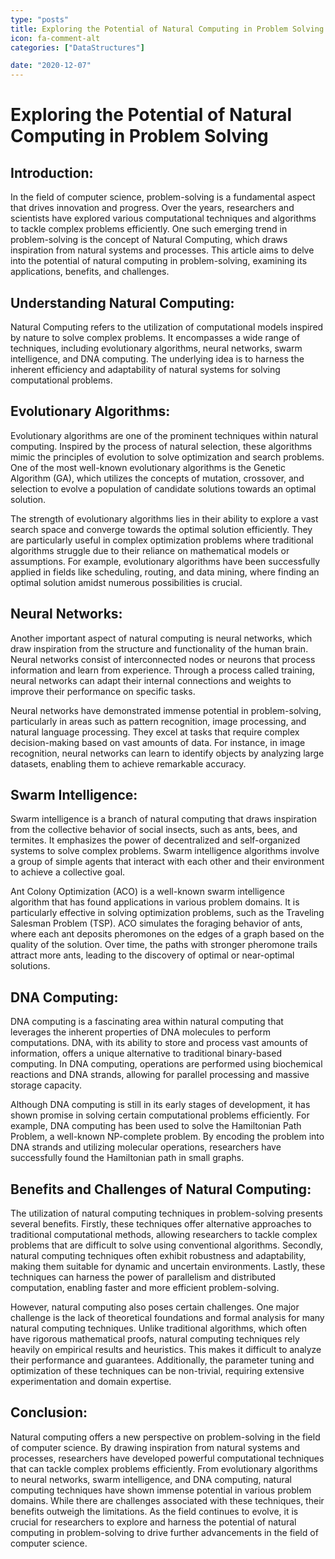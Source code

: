 ```yaml
---
type: "posts"
title: Exploring the Potential of Natural Computing in Problem Solving
icon: fa-comment-alt
categories: ["DataStructures"]

date: "2020-12-07"
---
```




# Exploring the Potential of Natural Computing in Problem Solving

## Introduction:

In the field of computer science, problem-solving is a fundamental aspect that drives innovation and progress. Over the years, researchers and scientists have explored various computational techniques and algorithms to tackle complex problems efficiently. One such emerging trend in problem-solving is the concept of Natural Computing, which draws inspiration from natural systems and processes. This article aims to delve into the potential of natural computing in problem-solving, examining its applications, benefits, and challenges.

## Understanding Natural Computing:

Natural Computing refers to the utilization of computational models inspired by nature to solve complex problems. It encompasses a wide range of techniques, including evolutionary algorithms, neural networks, swarm intelligence, and DNA computing. The underlying idea is to harness the inherent efficiency and adaptability of natural systems for solving computational problems.

## Evolutionary Algorithms:

Evolutionary algorithms are one of the prominent techniques within natural computing. Inspired by the process of natural selection, these algorithms mimic the principles of evolution to solve optimization and search problems. One of the most well-known evolutionary algorithms is the Genetic Algorithm (GA), which utilizes the concepts of mutation, crossover, and selection to evolve a population of candidate solutions towards an optimal solution.

The strength of evolutionary algorithms lies in their ability to explore a vast search space and converge towards the optimal solution efficiently. They are particularly useful in complex optimization problems where traditional algorithms struggle due to their reliance on mathematical models or assumptions. For example, evolutionary algorithms have been successfully applied in fields like scheduling, routing, and data mining, where finding an optimal solution amidst numerous possibilities is crucial.

## Neural Networks:

Another important aspect of natural computing is neural networks, which draw inspiration from the structure and functionality of the human brain. Neural networks consist of interconnected nodes or neurons that process information and learn from experience. Through a process called training, neural networks can adapt their internal connections and weights to improve their performance on specific tasks.

Neural networks have demonstrated immense potential in problem-solving, particularly in areas such as pattern recognition, image processing, and natural language processing. They excel at tasks that require complex decision-making based on vast amounts of data. For instance, in image recognition, neural networks can learn to identify objects by analyzing large datasets, enabling them to achieve remarkable accuracy.

## Swarm Intelligence:

Swarm intelligence is a branch of natural computing that draws inspiration from the collective behavior of social insects, such as ants, bees, and termites. It emphasizes the power of decentralized and self-organized systems to solve complex problems. Swarm intelligence algorithms involve a group of simple agents that interact with each other and their environment to achieve a collective goal.

Ant Colony Optimization (ACO) is a well-known swarm intelligence algorithm that has found applications in various problem domains. It is particularly effective in solving optimization problems, such as the Traveling Salesman Problem (TSP). ACO simulates the foraging behavior of ants, where each ant deposits pheromones on the edges of a graph based on the quality of the solution. Over time, the paths with stronger pheromone trails attract more ants, leading to the discovery of optimal or near-optimal solutions.

## DNA Computing:

DNA computing is a fascinating area within natural computing that leverages the inherent properties of DNA molecules to perform computations. DNA, with its ability to store and process vast amounts of information, offers a unique alternative to traditional binary-based computing. In DNA computing, operations are performed using biochemical reactions and DNA strands, allowing for parallel processing and massive storage capacity.

Although DNA computing is still in its early stages of development, it has shown promise in solving certain computational problems efficiently. For example, DNA computing has been used to solve the Hamiltonian Path Problem, a well-known NP-complete problem. By encoding the problem into DNA strands and utilizing molecular operations, researchers have successfully found the Hamiltonian path in small graphs.

## Benefits and Challenges of Natural Computing:

The utilization of natural computing techniques in problem-solving presents several benefits. Firstly, these techniques offer alternative approaches to traditional computational methods, allowing researchers to tackle complex problems that are difficult to solve using conventional algorithms. Secondly, natural computing techniques often exhibit robustness and adaptability, making them suitable for dynamic and uncertain environments. Lastly, these techniques can harness the power of parallelism and distributed computation, enabling faster and more efficient problem-solving.

However, natural computing also poses certain challenges. One major challenge is the lack of theoretical foundations and formal analysis for many natural computing techniques. Unlike traditional algorithms, which often have rigorous mathematical proofs, natural computing techniques rely heavily on empirical results and heuristics. This makes it difficult to analyze their performance and guarantees. Additionally, the parameter tuning and optimization of these techniques can be non-trivial, requiring extensive experimentation and domain expertise.

## Conclusion:

Natural computing offers a new perspective on problem-solving in the field of computer science. By drawing inspiration from natural systems and processes, researchers have developed powerful computational techniques that can tackle complex problems efficiently. From evolutionary algorithms to neural networks, swarm intelligence, and DNA computing, natural computing techniques have shown immense potential in various problem domains. While there are challenges associated with these techniques, their benefits outweigh the limitations. As the field continues to evolve, it is crucial for researchers to explore and harness the potential of natural computing in problem-solving to drive further advancements in the field of computer science.